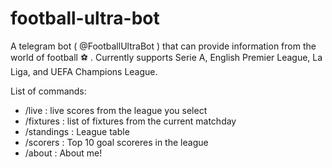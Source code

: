 # football-ultra-bot

A telegram bot ( @FootballUltraBot ) that can provide information from the world of football ⚽ .
Currently supports Serie A, English Premier League, La Liga, and UEFA Champions League.

List of commands:

- /live : live scores from the league you select
- /fixtures : list of fixtures from the current matchday
- /standings : League table
- /scorers : Top 10 goal scoreres in the league
- /about : About me!
